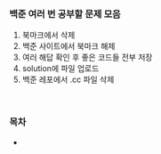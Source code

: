 ### 백준 여러 번 공부할 문제 모음
1. 북마크에서 삭제
2. 백준 사이트에서 북마크 해제
3. 여러 해답 확인 후 좋은 코드들 전부 저장
4. solution에 파일 업로드
5. 백준 레포에서 .cc 파일 삭제

<br>

### 목차
- 
